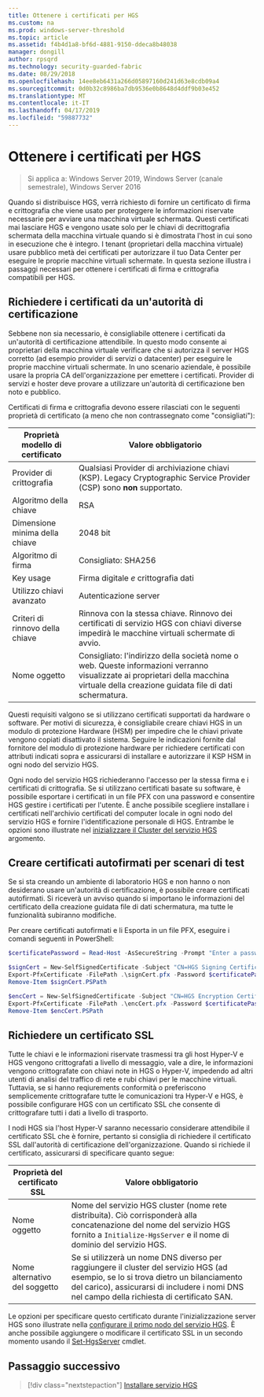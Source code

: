 ```yaml
---
title: Ottenere i certificati per HGS
ms.custom: na
ms.prod: windows-server-threshold
ms.topic: article
ms.assetid: f4b4d1a8-bf6d-4881-9150-ddeca8b48038
manager: dongill
author: rpsqrd
ms.technology: security-guarded-fabric
ms.date: 08/29/2018
ms.openlocfilehash: 14ee8eb6431a266d05897160d241d63e8cdb09a4
ms.sourcegitcommit: 0d0b32c8986ba7db9536e0b8648d4ddf9b03e452
ms.translationtype: MT
ms.contentlocale: it-IT
ms.lasthandoff: 04/17/2019
ms.locfileid: "59887732"
---
```

# <a name="obtain-certificates-for-hgs"></a>Ottenere i certificati per HGS

>Si applica a: Windows Server 2019, Windows Server (canale semestrale), Windows Server 2016

Quando si distribuisce HGS, verrà richiesto di fornire un certificato di firma e crittografia che viene usato per proteggere le informazioni riservate necessarie per avviare una macchina virtuale schermata.
Questi certificati mai lasciare HGS e vengono usate solo per le chiavi di decrittografia schermata della macchina virtuale quando si è dimostrata l'host in cui sono in esecuzione che è integro.
I tenant (proprietari della macchina virtuale) usare pubblico metà dei certificati per autorizzare il tuo Data Center per eseguire le proprie macchine virtuali schermate.
In questa sezione illustra i passaggi necessari per ottenere i certificati di firma e crittografia compatibili per HGS.

## <a name="request-certificates-from-your-certificate-authority"></a>Richiedere i certificati da un'autorità di certificazione

Sebbene non sia necessario, è consigliabile ottenere i certificati da un'autorità di certificazione attendibile.
In questo modo consente ai proprietari della macchina virtuale verificare che si autorizza il server HGS corretto (ad esempio provider di servizi o datacenter) per eseguire le proprie macchine virtuali schermate.
In uno scenario aziendale, è possibile usare la propria CA dell'organizzazione per emettere i certificati.
Provider di servizi e hoster deve provare a utilizzare un'autorità di certificazione ben noto e pubblico.

Certificati di firma e crittografia devono essere rilasciati con le seguenti proprietà di certificato (a meno che non contrassegnato come "consigliati"):

Proprietà modello di certificato | Valore obbligatorio 
------------------------------|----------------
Provider di crittografia               | Qualsiasi Provider di archiviazione chiavi (KSP). Legacy Cryptographic Service Provider (CSP) sono **non** supportato.
Algoritmo della chiave                 | RSA
Dimensione minima della chiave              | 2048 bit
Algoritmo di firma           | Consigliato: SHA256
Key usage                     | Firma digitale *e* crittografia dati
Utilizzo chiavi avanzato            | Autenticazione server
Criteri di rinnovo della chiave            | Rinnova con la stessa chiave. Rinnovo dei certificati di servizio HGS con chiavi diverse impedirà le macchine virtuali schermate di avvio.
Nome oggetto                  | Consigliato: l'indirizzo della società nome o web. Queste informazioni verranno visualizzate ai proprietari della macchina virtuale della creazione guidata file di dati schermatura.

Questi requisiti valgono se si utilizzano certificati supportati da hardware o software.
Per motivi di sicurezza, è consigliabile creare chiavi HGS in un modulo di protezione Hardware (HSM) per impedire che le chiavi private vengono copiati disattivato il sistema.
Seguire le indicazioni fornite dal fornitore del modulo di protezione hardware per richiedere certificati con attributi indicati sopra e assicurarsi di installare e autorizzare il KSP HSM in ogni nodo del servizio HGS.

Ogni nodo del servizio HGS richiederanno l'accesso per la stessa firma e i certificati di crittografia.
Se si utilizzano certificati basate su software, è possibile esportare i certificati in un file PFX con una password e consentire HGS gestire i certificati per l'utente.
È anche possibile scegliere installare i certificati nell'archivio certificati del computer locale in ogni nodo del servizio HGS e fornire l'identificazione personale di HGS.
Entrambe le opzioni sono illustrate nel [inizializzare il Cluster del servizio HGS](guarded-fabric-initialize-hgs.md) argomento.

## <a name="create-self-signed-certificates-for-test-scenarios"></a>Creare certificati autofirmati per scenari di test

Se si sta creando un ambiente di laboratorio HGS e non hanno o non desiderano usare un'autorità di certificazione, è possibile creare certificati autofirmati.
Si riceverà un avviso quando si importano le informazioni del certificato della creazione guidata file di dati schermatura, ma tutte le funzionalità subiranno modifiche.

Per creare certificati autofirmati e li Esporta in un file PFX, eseguire i comandi seguenti in PowerShell:

```powershell
$certificatePassword = Read-Host -AsSecureString -Prompt "Enter a password for the PFX file"

$signCert = New-SelfSignedCertificate -Subject "CN=HGS Signing Certificate"
Export-PfxCertificate -FilePath .\signCert.pfx -Password $certificatePassword -Cert $signCert
Remove-Item $signCert.PSPath

$encCert = New-SelfSignedCertificate -Subject "CN=HGS Encryption Certificate"
Export-PfxCertificate -FilePath .\encCert.pfx -Password $certificatePassword -Cert $encCert
Remove-Item $encCert.PSPath
```

## <a name="request-an-ssl-certificate"></a>Richiedere un certificato SSL

Tutte le chiavi e le informazioni riservate trasmessi tra gli host Hyper-V e HGS vengono crittografati a livello di messaggio, vale a dire, le informazioni vengono crittografate con chiavi note in HGS o Hyper-V, impedendo ad altri utenti di analisi del traffico di rete e rubi chiavi per le macchine virtuali.
Tuttavia, se si hanno reqiurements conformità o preferiscono semplicemente crittografare tutte le comunicazioni tra Hyper-V e HGS, è possibile configurare HGS con un certificato SSL che consente di crittografare tutti i dati a livello di trasporto.

I nodi HGS sia l'host Hyper-V saranno necessario considerare attendibile il certificato SSL che è fornire, pertanto si consiglia di richiedere il certificato SSL dall'autorità di certificazione dell'organizzazione. Quando si richiede il certificato, assicurarsi di specificare quanto segue:

Proprietà del certificato SSL | Valore obbligatorio
-------------------------|---------------
Nome oggetto             | Nome del servizio HGS cluster (nome rete distribuita). Ciò corrisponderà alla concatenazione del nome del servizio HGS fornito a `Initialize-HgsServer` e il nome di dominio del servizio HGS.
Nome alternativo del soggetto | Se si utilizzerà un nome DNS diverso per raggiungere il cluster del servizio HGS (ad esempio, se lo si trova dietro un bilanciamento del carico), assicurarsi di includere i nomi DNS nel campo della richiesta di certificato SAN.

Le opzioni per specificare questo certificato durante l'inizializzazione server HGS sono illustrate nella [configurare il primo nodo del servizio HGS](guarded-fabric-initialize-hgs.md).
È anche possibile aggiungere o modificare il certificato SSL in un secondo momento usando il [Set-HgsServer](https://docs.microsoft.com/powershell/module/hgsserver/set-hgsserver?view=win10-ps) cmdlet.

## <a name="next-step"></a>Passaggio successivo

>[!div class="nextstepaction"]
[Installare servizio HGS](guarded-fabric-choose-where-to-install-hgs.md)